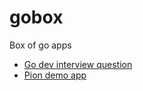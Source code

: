 # gobox

Box of go apps

* [Go dev interview question](./testq/main.go)
* [Pion demo app](./webrtc/README.md)
